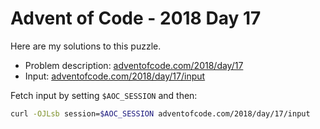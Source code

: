 # Advent of Code - 2018 Day 17
Here are my solutions to this puzzle.

* Problem description: [adventofcode.com/2018/day/17](https://adventofcode.com/2018/day/17)
* Input: [adventofcode.com/2018/day/17/input](https://adventofcode.com/2018/day/17/input)

Fetch input by setting `$AOC_SESSION` and then:
```bash
curl -OJLsb session=$AOC_SESSION adventofcode.com/2018/day/17/input
```
